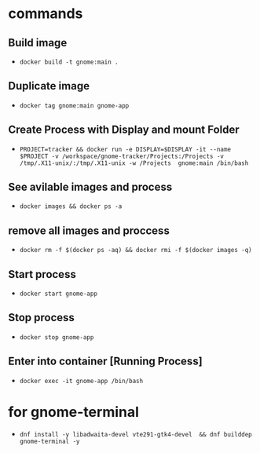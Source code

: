 # commands

## Build image
- `docker build -t gnome:main .`

## Duplicate image
- `docker tag gnome:main gnome-app`

## Create Process with Display and mount Folder
- `PROJECT=tracker && docker run -e DISPLAY=$DISPLAY -it --name $PROJECT -v /workspace/gnome-tracker/Projects:/Projects -v /tmp/.X11-unix/:/tmp/.X11-unix -w /Projects  gnome:main /bin/bash`

## See avilable images and process
- `docker images && docker ps -a`
## remove all images and proccess
- `docker rm -f $(docker ps -aq) && docker rmi -f $(docker images -q)`

## Start process
- `docker start gnome-app`

## Stop process
- `docker stop gnome-app`

## Enter into container [Running Process]
- `docker exec -it gnome-app /bin/bash`

# for gnome-terminal
- `dnf install -y libadwaita-devel vte291-gtk4-devel  && dnf builddep gnome-terminal -y` 
